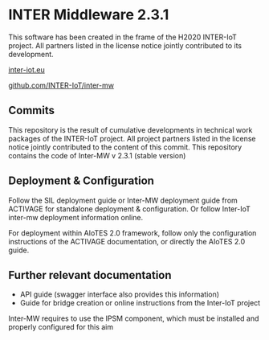 # INTER Middleware 2.3.1

This software has been created in the frame of the H2020 INTER-IoT project. All partners listed in the license notice jointly contributed to its development.

[inter-iot.eu](http://inter-iot.eu)

[github.com/INTER-IoT/inter-mw](http://github.com/INTER-IoT/inter-mw)


## Commits

This repository is the result of cumulative developments in technical work packages of the INTER-IoT project. 
All project partners listed in the license notice jointly contributed to the content of this commit.
This repository contains the code of Inter-MW v 2.3.1 (stable version)
 

## Deployment & Configuration
Follow the SIL deployment guide or Inter-MW deployment guide from ACTIVAGE for standalone deployment & configuration.
Or follow Inter-IoT inter-mw deployment information online.

For deployment within AIoTES 2.0 framework, follow only the configuration instructions of the ACTIVAGE documentation, or directly the AIoTES 2.0 guide.


## Further relevant documentation

- API guide (swagger interface also provides this information)
- Guide for bridge creation  or  online instructions from the Inter-IoT project

Inter-MW requires to use the IPSM component, which must be installed and properly configured for this aim


